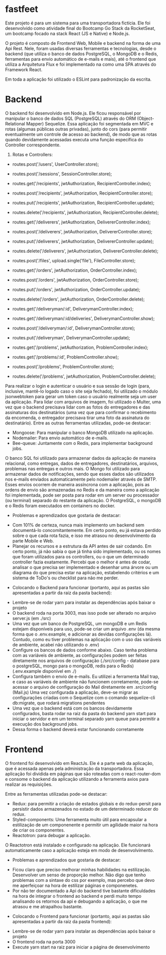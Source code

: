 # fastfeet
Este projeto é para um sistema para uma transportadora fictícia. Ele foi desenvolvido como atividade final do Bootcamp Go Stack da RocketSeat, um bootcamp focado na stack React (JS e Native) e Node.js.

O projeto é composto de Frontend Web, Mobile e backend na forma de uma Api Rest. Nele, foram usadas diversas ferramentas e tecnologias, desde o backend (que utiliza o banco de dados PostgreSQL, o MongoDB e o Redis, ferramentas para envio automático de e-mails e mais), até o frontend que utiliza a Arquitetura Flux e foi implementado na como uma SPA através do Framework React.

Em toda a aplicação foi utilizado o ESLint para padronização da escrita.


# Backend
O backend foi desenvolvido em Node.js. Ele ficou responsável por manipular o banco de dados SQL (PostgreSQL) através do ORM (Object-Relational Mapper) Sequelize. Essa aplicação foi segmentada em MVC e rotas (algumas públicas outras privadas), junto do cors (para permitir eventualmente um controle de acesso ao backend), de modo que as rotas quando devidamente acessadas executa uma função específica do Controller correspondente.
1) Rotas e Controllers:
  - routes.post('/users', UserController.store);

  - routes.post('/sessions', SessionController.store);

  - routes.get('/recipients', jwtAuthorization, RecipientController.index);
  - routes.post('/recipients', jwtAuthorization, RecipientController.store);
  - routes.put('/recipients', jwtAuthorization, RecipientController.update);
  - routes.delete('/recipients', jwtAuthorization, RecipientController.delete);

  - routes.get('/deliverers', jwtAuthorization, DelivererController.index);
  - routes.post('/deliverers', jwtAuthorization, DelivererController.store);
  - routes.put('/deliverers', jwtAuthorization, DelivererController.update);
  - routes.delete('/deliverers', jwtAuthorization, DelivererController.delete);

  - routes.post('/files', upload.single('file'), FileController.store);

  - routes.get('/orders', jwtAuthorization, OrderController.index);
  - routes.post('/orders', jwtAuthorization, OrderController.store);
  - routes.put('/orders', jwtAuthorization, OrderController.update);
  - routes.delete('/orders', jwtAuthorization, OrderController.delete);

  - routes.get('/deliveryman/:id', DeliverymanController.index);
  - routes.get('/deliveryman/:id/deliveries', DeliverymanController.show);
  - routes.post('/deliveryman/:id', DeliverymanController.store);
  - routes.put('/deliveryman', DeliverymanController.update);

  - routes.get('/problems', jwtAuthorization, ProblemController.index);
  - routes.get('/problems/:id', ProblemController.show);
  - routes.post('/problems', ProblemController.store);
  - routes.delete('/problems', jwtAuthorization, ProblemController.delete);
  
Para realizar o login e autenticar o usuário e sua sessão de login (para, inclusive, mantê-lo logado caso o site seja fechado), foi utilizado o módulo jsonwebtoken para gerar um token caso o usuário realmente seja um user da aplicação.
Para lidar com arquivos de imagem, foi utilizado o Multer, uma vez que o backend precisava lidar com as fotos do entregadores e das assinaturas dos destinatários (uma vez que para confirmar o recebimento da encomenda, o entregador precisava tirar uma foto da assinatura do destinatário).
Entre as outras ferramentas utilizadas, pode-se destacar:
 - Mongoose: Para manipular o banco MongoDB utilizado na aplicação.
 - Nodemailer: Para envio automático de e-mails.
 - Bee-queue: Juntamente com o Redis, para implementar background jobs.

O banco SQL foi utilizado para armazenar dados da aplicação de maneira relacional, como entregas, dados de entregadores, destinatários, arquivos, problemas nas entregas e outros mais. O Mongo foi utilizado para armazenar dados de notificações, sendo que esses dados são utilizados nos e-mails enviados automaticamente pelo nodemailer através de SMTP. Esses envios ocorrem de maneira assíncrona com a aplicação, pois as ordens de envio são armazenadas no Redis e da maneira como a aplicação foi implementada, pode ser posta para rodar em um server ou processador (ou terminal) separado do restante da aplicação.
O PostgreSQL, o mongoDB e o Redis foram executados em containers no docker.

+ Problemas e aprendizados que gostaria de destacar:
- Com 101% de certeza, nunca mais implemento um backend sem documentá-lo concomitantemente. Em certo ponto, eu já estava perdido sobre o que cada rota fazia, e isso me atrasou no desenvolvimento da parte Mobile e Web.
- Planejar os recursos e a estrutura da API antes de sair codando. Em certo ponto, já não sabia o que já tinha sido implementado, ou os nomes que foram utilizados para os controllers, ou o que um determinado controller fazia exatamente. Percebi que o melhor é antes de codar, analisar o que precisa ser implementado e desenhar uma árvore ou um diagrama do que precisa estar na aplicação, estabelendo critérios e um sistema de ToDo's ou checklist para não me perder.

 + Colocando o Backend para funcionar (portanto, aqui as pastas são apresentadas a partir da raiz da pasta backend):
 - Lembre-se de rodar yarn para instalar as dependências após baixar o projeto
 - O backend roda na porta 3003, mas isso pode ser alterado no arquivo server.js (em ./src)
 - Uma vez que um banco de PostgreSQL, um mongoDB e um Redis estejam disponíveis para uso, pode-se criar um arquivo .env (da mesma forma que o .env.example, e adicionar as devidas configurações lá). Contudo, como eu tiver problemas na aplicação com o uso das variáveis de ambiente, acabei não utilizando o .env)
 - Configure os bancos de dados conforme abaixo. Caso tenha problema com as variáveis de ambiente, as configurações podem ser feitas diretamente nos arquivos de configuração (./src/config - database para o postgreSQL, mongo para o mongoDB, redis para o Redis) (.env.example disponível em ./)  
  - Configura também o envio de e-mails. Eu utilizei a ferramenta Mail trap, e caso as variáveis de ambiente não funcionem corretamente, pode-se acessar o arquivo de configuração do Mail diretamente em .src/config (Mail.js)
Uma vez configurada a aplicação, deve-se migrar as configurações criadas com o Sequelize com o comando sequelize-cli db:migrate, que rodará migrations pendentes
  - Uma vez que o backend está com os bancos devidamente configurados, basta rodar na raiz da pasta do backend yarn start para iniciar o servidor e em um terminal separado yarn queue para permitir a execução dos background jobs.
  - Dessa forma o backend deverá estar funcionando corretamente
  
# Frontend
O frontend foi desenvolvido em ReactJs. Ele é a parte web da aplicação, que é acessada apenas pela administração da transportadora. Essa aplicação foi dividida em páginas que são roteadas com o react-router-dom e consome o backend da aplicação utilizando a ferramenta axios para realizar as requisições.

Entre as ferramentas utilizadas pode-se destacar:
 - Redux: para permitir a criação de estados globais e do redux-persit para persistir dados armazenados no estado de um determinado reducer do redux.
 - Styled-components: Uma ferramenta muito útil para encapsular a estilização de um componenente e permitir um agilidade maior na hora de criar os componentes.
 - Reactotron: para debugar a aplicação.

O Reactotron está instalado e configurado na aplicação. Ele funcionará automaticamente caso a aplicação esteja em modo de desenvolvimento.

+ Problemas e aprendizados que gostaria de destacar:
 - Ficou claro que preciso melhorar minhas habilidades na estilização. Desenvolver um senso de proporção melhor. Não digo que tenho problemas com a sintaxe do css por exemplo, mas percebo que devo me aperfeiçoar na hora de estilizar páginas e componenetes.
 - Por não ter documentado a Api do backend tive bastante dificuldades na hora de integrar o frontend ao backend e perdi muito tempo analisando os retornos da api e debugando a aplicação, o que me atrasou e me atrapalhou bastante.

+ Colocando o Frontend para funcionar (portanto, aqui as pastas são apresentadas a partir da raiz da pasta frontend):
 - Lembre-se de rodar yarn para instalar as dependências após baixar o projeto
 - O frontend roda na porta 3000
 - Execute yarn start na raiz para iniciar a página de desenvolvimento